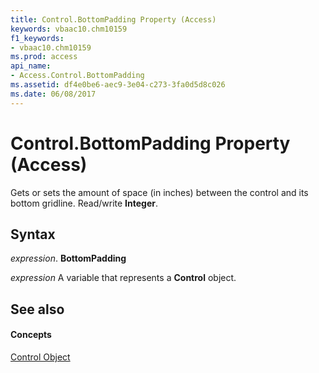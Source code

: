 ```yaml
---
title: Control.BottomPadding Property (Access)
keywords: vbaac10.chm10159
f1_keywords:
- vbaac10.chm10159
ms.prod: access
api_name:
- Access.Control.BottomPadding
ms.assetid: df4e0be6-aec9-3e04-c273-3fa0d5d8c026
ms.date: 06/08/2017
---
```



# Control.BottomPadding Property (Access)

Gets or sets the amount of space (in inches) between the control and its bottom gridline. Read/write **Integer**.


## Syntax

 _expression_. **BottomPadding**

 _expression_ A variable that represents a **Control** object.


## See also


#### Concepts


[Control Object](control-object-access.md)

